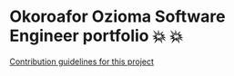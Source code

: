 # Okoroafor Ozioma Software Engineer portfolio :boom: :collision:
[Contribution guidelines for this project](docs/CONTRIBUTING.md)
